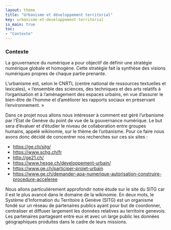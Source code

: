 ```yaml
---
layout: theme
title: "Urbanisme et développement territorial"
key: urbanisme-et-developpement-territorial
is_main: true
toc:
- "Contexte"
---
```


### Contexte

La gouvernance du numérique a pour objectif de définir une stratégie numérique globale et homogène. Cette stratégie fait la synthèse des visions numériques propres de chaque partie prenante.  

L’urbanisme est, selon le CNRTL (centre national de ressources textuelles et lexicales), « l’ensemble des sciences, des techniques et des arts relatifs à l’organisation et à l’aménagement des espaces urbains, en vue d’assurer le bien-être de l’homme et d’améliorer les rapports sociaux en préservant l’environnement. »

Dans ce projet nous allons nous intéresser à comment est géré l’urbanisme par l’État de Genève du point de vue de la gouvernance numérique. Le but sera d’évaluer et d’étudier le niveau de collaboration entre groupes humains, appelé wikinomie, sur le thème de l’urbanisme. Pour ce faire nous avons donc décidé de concentrer nos recherches sur ces six sites :

* 	https://ge.ch/sitg/
* 	https://www.schg.ch/fr
* 	http://ge21.ch/
* 	https://www.hesge.ch/developpement-urbain/
* 	https://www.ge.ch/participer-projet-urbain
* 	https://www.ge.ch/demander-apa-numerique-autorisation-construire-procedure-acceleree

Nous allons particulièrement approfondir notre étude sur le site du SITG car il est le plus avancé dans le domaine de la wikinomie. En deux mots, le Système d’Information du Territoire à Genève (SITG) est un organisme fondé sur un réseau de partenaires publics ayant pour but de coordonner, centraliser et diffuser largement les données relatives au territoire genevois. Les partenaires partageant entre eux et avec un large public les données géographiques produites dans le cadre de leurs missions.  
